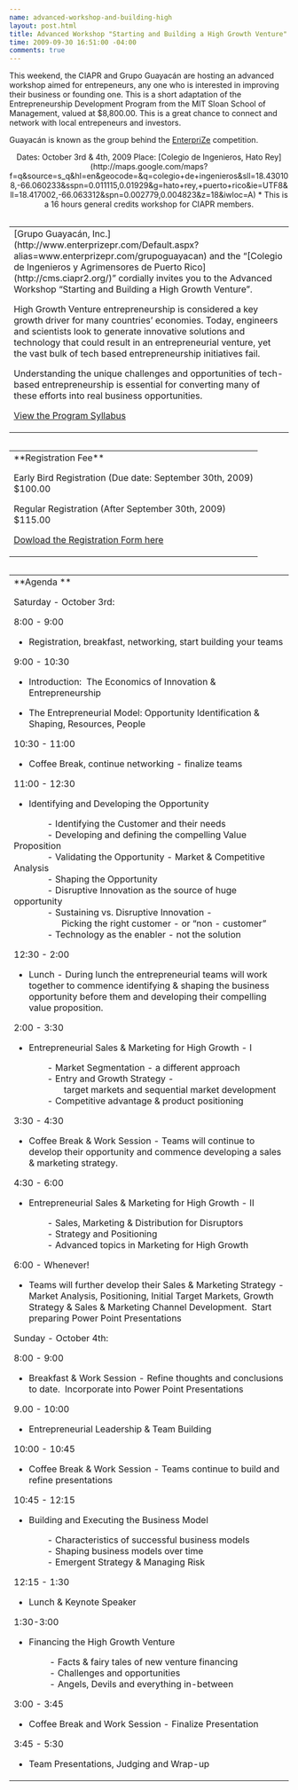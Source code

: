 ```yaml
--- 
name: advanced-workshop-and-building-high
layout: post.html
title: Advanced Workshop "Starting and Building a High Growth Venture"
time: 2009-09-30 16:51:00 -04:00
comments: true
---
```

This weekend, the CIAPR and Grupo Guayacán are hosting an advanced workshop aimed for entrepeneurs, any one who is interested in improving their business or founding one. This is a short adaptation of the Entrepreneurship Development Program from the MIT Sloan School of Management, valued at $8,800.00\. This is a great chance to connect and network with local entrepeneurs and investors.

Guayacán is known as the group behind the [EnterpriZe](http://www.enterprizepr.com/Default.aspx?alias=www.enterprizepr.com/grupoguayacan) competition.

<div align="center">Dates: October 3rd & 4th, 2009  
Place: [Colegio de Ingenieros, Hato Rey](http://maps.google.com/maps?f=q&source=s_q&hl=en&geocode=&q=colegio+de+ingenieros&sll=18.430108,-66.060233&sspn=0.011115,0.01929&g=hato+rey,+puerto+rico&ie=UTF8&ll=18.417002,-66.063312&spn=0.002779,0.004823&z=18&iwloc=A)  
* This is a 16 hours general credits workshop for CIAPR members.</div>

<table border="0" cellspacing="0" cellpadding="0" width="100%" bgcolor="#000000"></table>

<table border="0" cellspacing="0" cellpadding="5" width="100%">

<tbody>

<tr>

<td align="left">  

<div>  

<div>[Grupo Guayacán, Inc.](http://www.enterprizepr.com/Default.aspx?alias=www.enterprizepr.com/grupoguayacan) and the “[Colegio de Ingenieros y Agrimensores de Puerto Rico](http://cms.ciapr2.org/)” cordially invites you to the Advanced Workshop “Starting and Building a High Growth Venture”.</div>

High Growth Venture entrepreneurship is considered a key growth driver for many countries’ economies. Today, engineers and scientists look to generate innovative solutions and technology that could result in an entrepreneurial venture, yet the vast bulk of tech based entrepreneurship initiatives fail.  

Understanding the unique challenges and opportunities of tech-based entrepreneurship is essential for converting many of these efforts into real business opportunities.  

[View the Program Syllabus](http://rs6.net/tn.jsp?et=1102722090438&s=1238&e=0016R4WMcpmxn-L-M9kl7fODtCSll9XohjayN2hc6VJWOu-nigBKhjiR-ItNBM5SORvWFFudoQ43rcVgpROOX6hMB19RI9q88DqYneBVKz_qVj-SVbUcG3UMvQ_d43t_N2LbMrN16MwRog=)</div>

</td>

</tr>

</tbody>

</table>

<table border="0" cellspacing="0" cellpadding="0" width="100%" bgcolor="#000000"></table>

<a name="123e98d3ef443f18_123e3aa63ec40361_LETTER.BLOCK11"></a>

<table border="0" cellspacing="0" cellpadding="5" width="100%">

<tbody>

<tr valign="top">

<td align="left">  

<div>**Registration Fee**</div>

Early Bird Registration (Due date: September 30th, 2009)  
$100.00  

Regular Registration (After September 30th, 2009)  
$115.00  

[Dowload the Registration Form here](http://rs6.net/tn.jsp?et=1102722090438&s=1238&e=0016R4WMcpmxn__4v5dWru0CkEpNURBSsZ5amFx7sc0WcfeX0uObjP9gQtdOQtGGoRrxxTJNp1ckktf_dTrtgRU_NwTDYFKYRrKvI9jpmq1O9WhKk6uzB7y4qQu_FTt0jmdOiZK8q6yxP8=)  
</td>

</tr>

</tbody>

</table>

<table border="0" cellspacing="0" cellpadding="0" width="100%" bgcolor="#000000"></table>

<a name="123e98d3ef443f18_123e3aa63ec40361_LETTER.BLOCK9"></a>

<table border="0" cellspacing="0" cellpadding="5" width="100%">

<tbody>

<tr valign="top">

<td align="left">  

<div>**Agenda  
**</div>

Saturday - October 3rd:  

8:00 - 9:00         

*   Registration, breakfast, networking, start building your teams

9:00 - 10:30  

*   Introduction:  The Economics of Innovation & Entrepreneurship

*   The Entrepreneurial Model: Opportunity Identification & Shaping, Resources, People

10:30 - 11:00  

*   Coffee Break, continue networking - finalize teams

11:00 - 12:30  

*   Identifying and Developing the Opportunity

              - Identifying the Customer and their needs  
              - Developing and defining the compelling Value Proposition  
              - Validating the Opportunity - Market & Competitive Analysis  
              - Shaping the Opportunity    
              - Disruptive Innovation as the source of huge opportunity  
              - Sustaining vs. Disruptive Innovation -  
                    Picking the right customer - or “non - customer”  
              - Technology as the enabler - not the solution  

12:30 - 2:00  

*   Lunch - During lunch the entrepreneurial teams will work together to commence identifying & shaping the business opportunity before them and developing their compelling value proposition.

2:00 - 3:30  

*   Entrepreneurial Sales & Marketing for High Growth - I

              - Market Segmentation - a different approach  
              - Entry and Growth Strategy -  
                     target markets and sequential market development  
              - Competitive advantage & product positioning  

3:30 - 4:30  

*   Coffee Break & Work Session - Teams will continue to develop their opportunity and commence developing a sales & marketing strategy.

4:30 - 6:00  

*   Entrepreneurial Sales & Marketing for High Growth - II

              - Sales, Marketing & Distribution for Disruptors  
              - Strategy and Positioning  
              - Advanced topics in Marketing for High Growth  

6:00 - Whenever!  

*   Teams will further develop their Sales & Marketing Strategy - Market Analysis, Positioning, Initial Target Markets, Growth Strategy & Sales & Marketing Channel Development.  Start preparing Power Point Presentations

Sunday - October 4th:  

8:00 - 9:00   

*   Breakfast & Work Session - Refine thoughts and conclusions to date.  Incorporate into Power Point Presentations

9.00 - 10:00  

*   Entrepreneurial Leadership & Team Building

10:00 - 10:45   

*   Coffee Break & Work Session - Teams continue to build and refine presentations

10:45 - 12:15  

*   Building and Executing the Business Model

              - Characteristics of successful business models  
              - Shaping business models over time  
              - Emergent Strategy & Managing Risk  

12:15 - 1:30   

*   Lunch & Keynote Speaker

1:30-3:00  

*   Financing the High Growth Venture

               - Facts & fairy tales of new venture financing  
               - Challenges and opportunities  
               - Angels, Devils and everything in-between  

3:00 - 3:45  

*   Coffee Break and Work Session - Finalize Presentation

3:45 - 5:30  

*   Team Presentations, Judging and Wrap-up

</td>

</tr>

</tbody>

</table>
